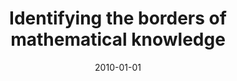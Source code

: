---
title: "Identifying the borders of mathematical knowledge"
collection: publications
permalink: /publication/2010-silva2010identifying
authors: "F. N. Silva, B. A. N. Traven{ç}olo, M. P. Viana, L. da F. Costa"
date: 2010-01-01
venue: '<i>Journal of Physics A: Mathematical and Theoretical<\i>, v. 43, n. 32, p. 325202'
bibtex: "silva2010identifying.bib"
paperurl: 'http://iopscience.iop.org/article/10.1088/1751-8113/43/32/325202/meta#'
doi: 10.1088/1751-8113/43/32/325202
---